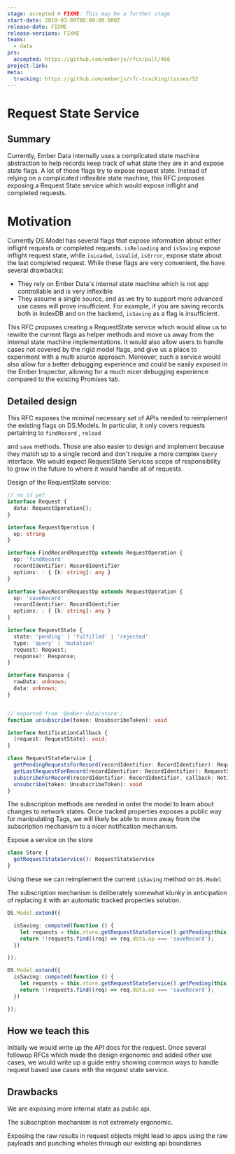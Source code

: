 ```yaml
---
stage: accepted # FIXME: This may be a further stage
start-date: 2019-03-09T00:00:00.000Z
release-date: FIXME
release-versions: FIXME
teams:
  - data
prs:
  accepted: https://github.com/emberjs/rfcs/pull/466
project-link:
meta:
  tracking: https://github.com/emberjs/rfc-tracking/issues/52
---
```


# Request State Service


## Summary

Currently, Ember Data internally uses a complicated state machine abstraction to help records keep track of what state they are in and expose state flags. A lot of those flags try to expose request state. Instead of relying on a complicated inflexible state machine, this RFC proposes exposing a Request State service which would expose inflight and completed requests.

# Motivation

Currently DS.Model has several flags that expose information about either inflight requests or completed requests. `isReloading` and `isSaving` expose inflight request state, while `isLoaded`, `isValid`, `isError`, expose state about the last completed request. While these flags are very convenient, the have several drawbacks:

- They rely on Ember Data's internal state machine which is not app controllable and is very inflexible
- They assume a single source, and as we try to support more advanced use cases will prove insufficient. For example, if you are saving records both in IndexDB and on the backend, `isSaving` as a flag is insufficient.

This RFC proposes creating a RequestState service which would allow us to rewrite the current flags as helper methods and move us away from the internal state machine implementations. It would also allow users to handle cases not covered by the rigid model flags, and give us a place to experiment with a multi source approach. Moreover, such a service would also allow for a better debugging experience and could be easily exposed in the Ember Inspector, allowing for a much nicer debugging experience compared to the existing Promises tab.

## Detailed design

This RFC exposes the minimal necessary set of APIs needed to reimplement the existing flags on DS.Models. In particular, it only covers requests pertaining to `findRecord` , `reload`

and `save` methods. Those are also easier to design and implement because they match up to a single record and don't require a more complex `Query` interface. We would expect RequestState Services scope of responsibility to grow in the future to where it would handle all of requests.

Design of the RequestState service:

```ts
// no id yet
interface Request {
  data: RequestOperation[];
}

interface RequestOperation {
  op: string
}

interface FindRecordRequestOp extends RequestOperation {
  op: 'findRecord'
  recordIdentifier: RecordIdentifier
  options: : { [k: string]: any }
}

interface SaveRecordRequestOp extends RequestOperation {
  op: 'saveRecord'
  recordIdentifier: RecordIdentifier
  options: : { [k: string]: any }
}

interface RequestState {
  state: 'pending' | 'fulfilled' | 'rejected'
  type: 'query' | 'mutation'
  request: Request;
  response?: Response;
}

interface Response {
  rawData: unknown;
  data: unknown;
}


// exported from '@ember-data/store';
function unsubscribe(token: UnsubscribeToken): void

interface NotificationCallback {
  (request: RequestState): void;
}

class RequestStateService {
  getPendingRequestsForRecord(recordIdentifier: RecordIdentifier): RequestState[]
  getLastRequestForRecord(recordIdentifier: RecordIdentifier): RequestState | null
  subscribeForRecord(recordIdentifier: RecordIdentifier, callback: NotificationCallback): UnsubscribeToken
  unsubcribe(token: UnsubscribeToken): void
}
```

The subscription methods are needed in order the model to learn about changes to network states. Once tracked properties exposes a public way for manipulating Tags, we will likely be able to move away from the subscription mechanism to a nicer notification mechanism.

Expose a service on the store

```ts
class Store {
  getRequestStateService(): RequestStateService
}
```

Using these  we can reimplement the current `isSaving` method on `DS.Model`

The subscription mechanism is deliberately somewhat klunky in anticipation of replacing it with an automatic tracked properties solution.

```ts
DS.Model.extend({

  isSaving: computed(function () {
    let requests = this.store.getRequestStateService().getPending(this);
    return !!requests.find((req) => req.data.op === 'saveRecord');
  })

});
```

```ts
DS.Model.extend({
  isSaving: computed(function () {
    let requests = this.store.getRequestStateService().getPending(this);
    return !!requests.find((req) => req.data.op === 'saveRecord');
  })

});
```

## How we teach this

Initially we would write up the API docs for the request. Once several followup RFCs which made the design ergonomic and added other use cases,
we would write up a guide entry showing common ways to handle request based use cases with the request state service.

## Drawbacks

We are exposing more internal state as public api.

The subscription mechanism is not extremely ergonomic.

Exposing the raw results in request objects might lead to apps using the raw payloads and punching wholes through our existing api boundaries
